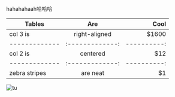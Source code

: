 hahahahaah哈哈哈


| Tables        | Are           |   	 Cool|
| ------------- |:-------------:| ----------:|	
| col 3 is      | right-aligned | $1600 |
| ------------- |:-------------:| ----------:|		
| col 2 is      | centered      |  	 $12 |
| ------------- |:-------------:| ----------:|		
| zebra stripes | are neat      |  	  $1 |


![tu](http://25.io/mou/Mou_128.png)
